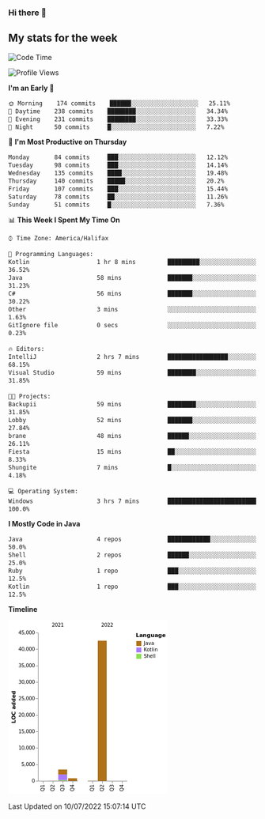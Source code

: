 ### Hi there 👋

## My stats for the week
<!--START_SECTION:waka-->
![Code Time](http://img.shields.io/badge/Code%20Time-304%20hrs%204%20mins-blue)

![Profile Views](http://img.shields.io/badge/Profile%20Views-0-blue)

**I'm an Early 🐤** 

```text
🌞 Morning    174 commits    ██████░░░░░░░░░░░░░░░░░░░   25.11% 
🌆 Daytime    238 commits    ████████░░░░░░░░░░░░░░░░░   34.34% 
🌃 Evening    231 commits    ████████░░░░░░░░░░░░░░░░░   33.33% 
🌙 Night      50 commits     █░░░░░░░░░░░░░░░░░░░░░░░░   7.22%

```
📅 **I'm Most Productive on Thursday** 

```text
Monday       84 commits     ███░░░░░░░░░░░░░░░░░░░░░░   12.12% 
Tuesday      98 commits     ███░░░░░░░░░░░░░░░░░░░░░░   14.14% 
Wednesday    135 commits    ████░░░░░░░░░░░░░░░░░░░░░   19.48% 
Thursday     140 commits    █████░░░░░░░░░░░░░░░░░░░░   20.2% 
Friday       107 commits    ███░░░░░░░░░░░░░░░░░░░░░░   15.44% 
Saturday     78 commits     ██░░░░░░░░░░░░░░░░░░░░░░░   11.26% 
Sunday       51 commits     █░░░░░░░░░░░░░░░░░░░░░░░░   7.36%

```


📊 **This Week I Spent My Time On** 

```text
⌚︎ Time Zone: America/Halifax

💬 Programming Languages: 
Kotlin                   1 hr 8 mins         █████████░░░░░░░░░░░░░░░░   36.52% 
Java                     58 mins             ███████░░░░░░░░░░░░░░░░░░   31.23% 
C#                       56 mins             ███████░░░░░░░░░░░░░░░░░░   30.22% 
Other                    3 mins              ░░░░░░░░░░░░░░░░░░░░░░░░░   1.63% 
GitIgnore file           0 secs              ░░░░░░░░░░░░░░░░░░░░░░░░░   0.23%

🔥 Editors: 
IntelliJ                 2 hrs 7 mins        █████████████████░░░░░░░░   68.15% 
Visual Studio            59 mins             ████████░░░░░░░░░░░░░░░░░   31.85%

🐱‍💻 Projects: 
Backupii                 59 mins             ████████░░░░░░░░░░░░░░░░░   31.85% 
Lobby                    52 mins             ███████░░░░░░░░░░░░░░░░░░   27.84% 
brane                    48 mins             ██████░░░░░░░░░░░░░░░░░░░   26.11% 
Fiesta                   15 mins             ██░░░░░░░░░░░░░░░░░░░░░░░   8.33% 
Shungite                 7 mins              █░░░░░░░░░░░░░░░░░░░░░░░░   4.18%

💻 Operating System: 
Windows                  3 hrs 7 mins        █████████████████████████   100.0%

```

**I Mostly Code in Java** 

```text
Java                     4 repos             ████████████░░░░░░░░░░░░░   50.0% 
Shell                    2 repos             ██████░░░░░░░░░░░░░░░░░░░   25.0% 
Ruby                     1 repo              ███░░░░░░░░░░░░░░░░░░░░░░   12.5% 
Kotlin                   1 repo              ███░░░░░░░░░░░░░░░░░░░░░░   12.5%

```


**Timeline**

![Chart not found](https://raw.githubusercontent.com/lyndseyy/lyndseyy/main/charts/bar_graph.png) 


 Last Updated on 10/07/2022 15:07:14 UTC
<!--END_SECTION:waka-->
